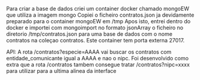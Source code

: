 Para criar a base de dados criei um container docker chamado mongoEW que utiliza a imagem mongo
Copiei o ficheiro contratos.json ja devidamente preparado para o container mongoEW em /tmp
Apos isto, entrei dentro do docker e importei com mongoimport no formato jsonArray o ficheiro no diretorio /tmp/contratos.json para uma base de dados com o nome contratos na coleçao contratos.
Este container tem porta externa 27017.


API:
A rota /contratos?especie=AAAA vai buscar os contratos com entidade_comunicante igual a AAAA e nao o nipc.
Foi desenvolvido como extra que a rota /contratos tambem consegue tratar /contratos?nipc=xxxx para utilizar para a ultima alinea da interface
